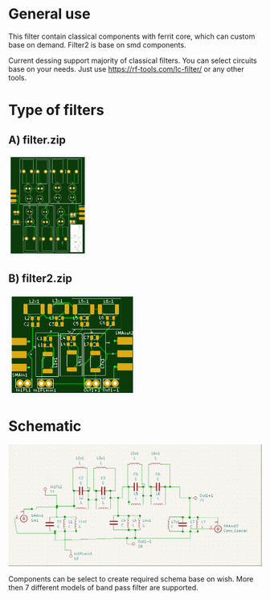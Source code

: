 # General use
This filter contain classical components with ferrit core, which can custom base on demand.
Filter2 is base on smd components.

Current dessing support majority of classical filters. You can select circuits base on your needs. Just use
https://rf-tools.com/lc-filter/ or any other tools.

# Type of filters
## A) filter.zip
![filter](classic-filter.png "classic filter")

## B) filter2.zip
![filter](smd-2filter.png "smd filter")


# Schematic
![schema](active-schamatic.png "custom schematic")

Components can be select to create required schema base on wish. More then 7 different models of band pass filter are supported.
